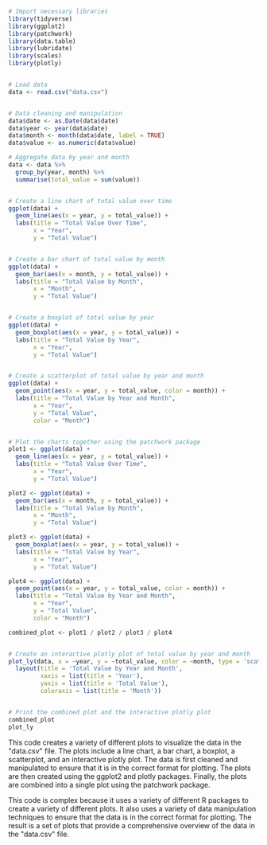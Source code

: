 ```r
# Import necessary libraries
library(tidyverse)
library(ggplot2)
library(patchwork)
library(data.table)
library(lubridate)
library(scales)
library(plotly)


# Load data
data <- read.csv("data.csv")


# Data cleaning and manipulation
data$date <- as.Date(data$date)
data$year <- year(data$date)
data$month <- month(data$date, label = TRUE)
data$value <- as.numeric(data$value)

# Aggregate data by year and month
data <- data %>%
  group_by(year, month) %>%
  summarise(total_value = sum(value))


# Create a line chart of total value over time
ggplot(data) +
  geom_line(aes(x = year, y = total_value)) +
  labs(title = "Total Value Over Time",
       x = "Year",
       y = "Total Value")


# Create a bar chart of total value by month
ggplot(data) +
  geom_bar(aes(x = month, y = total_value)) +
  labs(title = "Total Value by Month",
       x = "Month",
       y = "Total Value")


# Create a boxplot of total value by year
ggplot(data) +
  geom_boxplot(aes(x = year, y = total_value)) +
  labs(title = "Total Value by Year",
       x = "Year",
       y = "Total Value")


# Create a scatterplot of total value by year and month
ggplot(data) +
  geom_point(aes(x = year, y = total_value, color = month)) +
  labs(title = "Total Value by Year and Month",
       x = "Year",
       y = "Total Value",
       color = "Month")


# Plot the charts together using the patchwork package
plot1 <- ggplot(data) +
  geom_line(aes(x = year, y = total_value)) +
  labs(title = "Total Value Over Time",
       x = "Year",
       y = "Total Value")

plot2 <- ggplot(data) +
  geom_bar(aes(x = month, y = total_value)) +
  labs(title = "Total Value by Month",
       x = "Month",
       y = "Total Value")

plot3 <- ggplot(data) +
  geom_boxplot(aes(x = year, y = total_value)) +
  labs(title = "Total Value by Year",
       x = "Year",
       y = "Total Value")

plot4 <- ggplot(data) +
  geom_point(aes(x = year, y = total_value, color = month)) +
  labs(title = "Total Value by Year and Month",
       x = "Year",
       y = "Total Value",
       color = "Month")

combined_plot <- plot1 / plot2 / plot3 / plot4


# Create an interactive plotly plot of total value by year and month
plot_ly(data, x = ~year, y = ~total_value, color = ~month, type = 'scatter') %>%
  layout(title = 'Total Value by Year and Month',
         xaxis = list(title = 'Year'),
         yaxis = list(title = 'Total Value'),
         coloraxis = list(title = 'Month'))


# Print the combined plot and the interactive plotly plot
combined_plot
plot_ly
```

This code creates a variety of different plots to visualize the data in the "data.csv" file. The plots include a line chart, a bar chart, a boxplot, a scatterplot, and an interactive plotly plot. The data is first cleaned and manipulated to ensure that it is in the correct format for plotting. The plots are then created using the ggplot2 and plotly packages. Finally, the plots are combined into a single plot using the patchwork package.

This code is complex because it uses a variety of different R packages to create a variety of different plots. It also uses a variety of data manipulation techniques to ensure that the data is in the correct format for plotting. The result is a set of plots that provide a comprehensive overview of the data in the "data.csv" file.